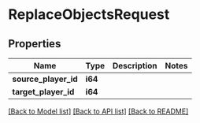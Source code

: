 # ReplaceObjectsRequest

## Properties

Name | Type | Description | Notes
------------ | ------------- | ------------- | -------------
**source_player_id** | **i64** |  | 
**target_player_id** | **i64** |  | 

[[Back to Model list]](../README.md#documentation-for-models) [[Back to API list]](../README.md#documentation-for-api-endpoints) [[Back to README]](../README.md)


